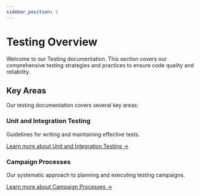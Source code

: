 ```yaml
---
sidebar_position: 1
---
```


# Testing Overview

Welcome to our Testing documentation. This section covers our comprehensive testing strategies and practices to ensure code quality and reliability.

## Key Areas

Our testing documentation covers several key areas:

### Unit and Integration Testing
Guidelines for writing and maintaining effective tests.

[Learn more about Unit and Integration Testing →](/testing/unit-integration)

### Campaign Processes
Our systematic approach to planning and executing testing campaigns.

[Learn more about Campaign Processes →](/testing/campaign-processes) 